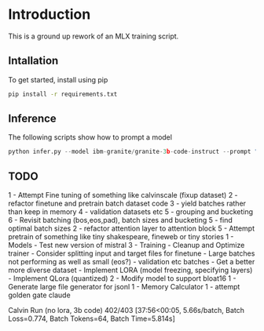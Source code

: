 # Introduction
This is a ground up rework of an MLX training script.

## Intallation
To get started, install using pip

```bash
pip install -r requirements.txt
```

## Inference
The following scripts show how to prompt a model

```python
python infer.py --model ibm-granite/granite-3b-code-instruct --prompt "write a fibonacci function in python"
```

TODO
--------
1 - Attempt Fine tuning of something like calvinscale (fixup dataset)
2 - refactor finetune and pretrain batch dataset code
3 - yield batches rather than keep in memory
4 - validation datasets etc
5 - grouping and bucketing
6 - Revisit batching (bos,eos,pad), batch sizes and bucketing
5 - find optimal batch sizes
2 - refactor attention layer to attention block
5 - Attempt pretrain of something like tiny shakespeare, fineweb or tiny stories
1 - Models
    - Test new version of mistral
3 - Training
    - Cleanup and Optimize trainer
    - Consider splitting input and target files for finetune
    - Large batches not performing as well as small (eos?)
    - validation etc batches
    - Get a better more diverse dataset
    - Implement LORA (model freezing, specifying layers)
    - Implement QLora (quantized)
2 - Modify model to support bloat16
1 - Generate large file generator for jsonl
1 - Memory Calculator
1 - attempt golden gate claude

Calvin Run (no lora, 3b code)
402/403 [37:56<00:05,  5.66s/batch, Batch Loss=0.774, Batch Tokens=64, Batch Time=5.814s]

